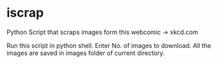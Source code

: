 # iscrap
Python Script that scraps images form this webcomic -> xkcd.com

Run this script in python shell. 
Enter No. of images to download.
All the images are saved in images folder of current directory.
